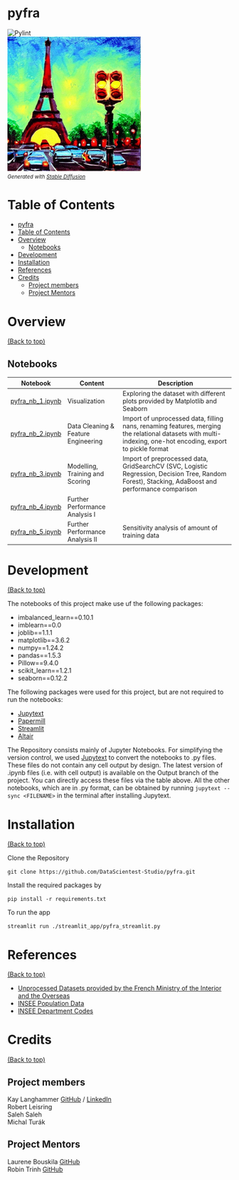 pyfra
==============
![Pylint](https://github.com/DataScientest-Studio/pyfra/actions/workflows/pylint.yml/badge.svg)  
<img src="images/stable_diffusion.jpeg" alt="drawing" width="300"/>
<br>
<small>
  <i>Generated with <a href="https://stablediffusionweb.com/#demo">Stable Diffusion</a></i>
</small>

# Table of Contents
- [pyfra](#pyfra)
- [Table of Contents](#table-of-contents)
- [Overview](#overview)
  - [Notebooks](#notebooks)
- [Development](#development)
- [Installation](#installation)
- [References](#references)
- [Credits](#credits)
  - [Project members](#project-members)
  - [Project Mentors](#project-mentors)

# Overview
[(Back to top)](#table-of-contents)
## Notebooks
| Notebook  | Content | Description |
| --- | --- | --- |
| [pyfra_nb_1.ipynb](https://github.com/DataScientest-Studio/pyfra/tree/Output/notebooks/pyfra_nb_1.ipynb) | Visualization | Exploring the dataset with different plots provided by Matplotlib and Seaborn |
| [pyfra_nb_2.ipynb](https://github.com/DataScientest-Studio/pyfra/tree/Output/notebooks/pyfra_nb_2.ipynb) | Data Cleaning & Feature Engineering | Import of unprocessed data, filling nans, renaming features, merging the relational datasets with multi-indexing, one-hot encoding, export to pickle format |
| [pyfra_nb_3.ipynb](https://github.com/DataScientest-Studio/pyfra/tree/Output/notebooks/pyfra_nb_3.ipynb) | Modelling, Training and Scoring | Import of preprocessed data, GridSearchCV (SVC, Logistic Regression, Decision Tree, Random Forest), Stacking, AdaBoost and performance comparison |
| [pyfra_nb_4.ipynb](https://github.com/DataScientest-Studio/pyfra/tree/Output/notebooks/pyfra_nb_4.ipynb) | Further Performance Analysis I |  |
| [pyfra_nb_5.ipynb](https://github.com/DataScientest-Studio/pyfra/tree/Output/notebooks/pyfra_nb_5.ipynb) | Further Performance Analysis II | Sensitivity analysis of amount of training data |

# Development
[(Back to top)](#table-of-contents)

The notebooks of this project make use uf the following packages:
* imbalanced_learn==0.10.1
* imblearn==0.0
* joblib==1.1.1
* matplotlib==3.6.2
* numpy==1.24.2
* pandas==1.5.3
* Pillow==9.4.0
* scikit_learn==1.2.1
* seaborn==0.12.2

The following packages were used for this project, but are not required to run the notebooks:
* [Jupytext](https://github.com/mwouts/jupytext)
* [Papermill](https://github.com/nteract/papermill) 
* [Streamlit](https://github.com/streamlit/streamlit)
* [Altair](https://github.com/altair-viz/altair)

The Repository consists mainly of Jupyter Notebooks. For simplifying the version control, we used [Jupytext](https://github.com/mwouts/jupytext) to convert the notebooks to .py files. These files do not contain any cell output by design. The latest version of .ipynb files (i.e. with cell output) is available on the Output branch of the project. You can directly access these files via the table above. 
All the other notebooks, which are in .py format, can be obtained by running `jupytext --sync <FILENAME>` in the terminal after installing Jupytext. 

# Installation
[(Back to top)](#table-of-contents)

Clone the Repository
```
git clone https://github.com/DataScientest-Studio/pyfra.git
```

Install the required packages by 
```
pip install -r requirements.txt
```

To run the app
```
streamlit run ./streamlit_app/pyfra_streamlit.py
```

# References
[(Back to top)](#table-of-contents)
* [Unprocessed Datasets provided by the French Ministry of the Interior and the Overseas](https://www.data.gouv.fr/en/datasets/bases-de-donnees-annuelles-des-accidents-corporels-de-la-circulation-routiere-annees-de-2005-a-2021/)
* [INSEE Population Data](https://www.insee.fr/fr/statistiques/6011070?sommaire=6011075)
* [INSEE Department Codes](https://www.insee.fr/fr/information/5057840)

# Credits
[(Back to top)](#table-of-contents)
## Project members
Kay Langhammer [GitHub](https://github.com/Langhammer) / [LinkedIn](https://www.linkedin.com/in/kay-langhammer/)  
Robert Leisring  
Saleh Saleh  
Michal Turák  

## Project Mentors
Laurene Bouskila [GitHub](https://github.com/laureneb26)  
Robin Trinh [GitHub](https://github.com/TrinhRobin)  
